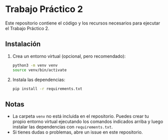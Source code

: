 # Trabajo Práctico 2

Este repositorio contiene el código y los recursos necesarios para ejecutar el Trabajo Práctico 2.

## Instalación

1. Crea un entorno virtual (opcional, pero recomendado):
   ```bash
   python3 -m venv venv
   source venv/bin/activate
   ```
2. Instala las dependencias:
   ```bash
   pip install -r requirements.txt
   ```

## Notas
- La carpeta `venv` no está incluida en el repositorio. Puedes crear tu propio entorno virtual ejecutando los comandos indicados arriba y luego instalar las dependencias con `requirements.txt`.
- Si tienes dudas o problemas, abre un issue en este repositorio.
